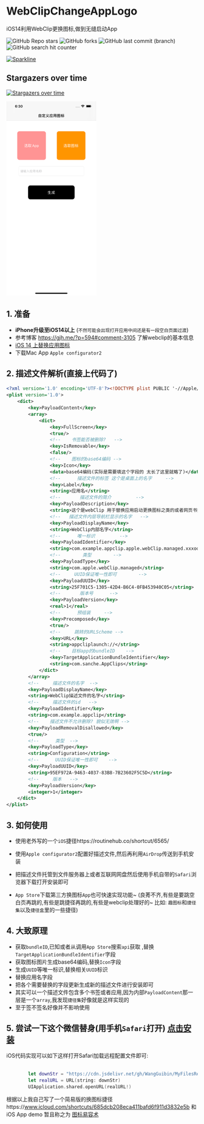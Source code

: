 # WebClipChangeAppLogo
iOS14利用WebClip更换图标,做到无缝启动App 

<p>
    <img alt="GitHub Repo stars" src="https://img.shields.io/github/stars/wangguibin/WebClipChangeAppLogo?color=green&label=stars%20%E2%98%86&logo=star&logoColor=white&style=for-the-badge">
    <img alt="GitHub forks" src="https://img.shields.io/github/forks/wangguibin/WebClipChangeAppLogo?style=social">
    <img alt="GitHub last commit (branch)" src="https://img.shields.io/github/last-commit/wangguibin/WebClipChangeAppLogo/main">
    <img alt="GitHub search hit counter" src="https://img.shields.io/github/search/wangguibin/WebClipChangeAppLogo/webclip?color=red&style=flat-square">

</p>

[![Sparkline](https://stars.medv.io/Wangguibin/WebClipChangeAppLogo.svg)](https://stars.medv.io/Wangguibin/WebClipChangeAppLogo)

## Stargazers over time

[![Stargazers over time](https://starchart.cc/Wangguibin/WebClipChangeAppLogo.svg)](https://starchart.cc/Wangguibin/WebClipChangeAppLogo)





<img src="./1.png" alt="简陋的UI凑合一下" style="zoom:50%;" />

## 1. 准备 

-  **iPhone升级至iOS14以上** (`不然可能会出现打开应用中间还是有一段空白页面过渡`)
- 参考博客 https://gjh.me/?p=594#comment-3105 了解webclip的基本信息
- [iOS 14 上替换应用图标](https://scomper.me/ios/2020-10-17) 
- 下载Mac App  `Apple configurator2`

## 2. 描述文件解析(直接上代码了)

```xml
<?xml version='1.0' encoding='UTF-8'?><!DOCTYPE plist PUBLIC '-//Apple//DTD PLIST 1.0//EN' 'http://www.apple.com/DTDs/PropertyList-1.0.dtd'>
<plist version='1.0'>
	<dict>
        <key>PayloadContent</key>
        <array>
            <dict>
                <key>FullScreen</key>
                <true/>
                <!--    书签能否被删除?   -->
                <key>IsRemovable</key>
                <false/>
                <!--    图标的base64编码 -->
                <key>Icon</key>
                <data>base64编码(实际是需要填这个字段的 太长了这里就略了)</data>
                <!--      描述文件的标签 这个是桌面上的名字     -->
                <key>Label</key>
                <string>应用名</string>
                <!--       描述文件的简介         -->
                <key>PayloadDescription</key>
                <string>这个是webClip 用于替换应用启动更换图标之类的或者网页书签的一个桌面快捷打开的方式</string>
                <!--   描述文件内层导航栏显示的名字   -->
                <key>PayloadDisplayName</key>
                <string>WebClip内部名字</string>
                <!--      唯一标识         -->
                <key>PayloadIdentifier</key>
                <string>com.example.appclip.apple.webClip.managed.xxxooo</string>
                <!--        类型        -->
                <key>PayloadType</key>
                <string>com.apple.webClip.managed</string>
                <!--     UUID保证唯一性即可        -->
                <key>PayloadUUID</key>
                <string>25F701C5-1305-42D4-B6C4-0FB453940C05</string>
                <!--       版本号      -->
                <key>PayloadVersion</key>
                <real>1</real>
                <!--      预组装     -->
                <key>Precomposed</key>
                <true/>
                <!--     跳转的URLScheme -->
                <key>URL</key>
                <string>appcliplaunch://</string>
                <!--    目标app的bundleID    -->
                <key>TargetApplicationBundleIdentifier</key>
                <string>com.sanche.AppClips</string>
            </dict>
        </array>
        <!--     描述文件的名字  -->
        <key>PayloadDisplayName</key>
        <string>WebClip描述文件的名字</string>
        <!--     描述文件的id   -->
        <key>PayloadIdentifier</key>
        <string>com.example.appclip</string>
        <!--    描述文件不允许删除? 貌似无效啊 -->
        <key>PayloadRemovalDisallowed</key>
        <true/>
        <!--      类型  -->
        <key>PayloadType</key>
        <string>Configuration</string>
        <!--      UUID保证唯一性即可    -->
        <key>PayloadUUID</key>
        <string>95EF972A-9463-4037-83B8-7B23602F5C5D</string>
        <!--     版本   -->
        <key>PayloadVersion</key>
        <integer>1</integer>
    </dict>
</plist>

```



##  3. 如何使用

- 使用老外写的一个`iOS`捷径https://routinehub.co/shortcut/6565/   

- 使用`Apple configurator2`配置好描述文件,然后再利用`AirDrop`传送到手机安装  

-  把描述文件托管到文件服务器上或者互联网网盘然后使用手机自带的`Safari`浏览器下载打开安装即可

- `App Store`下载第三方换图标`App`也可快速实现功能~ (良莠不齐,有些是要跳空白页再跳的,有些是跳捷径再跳的,有些是webclip处理好的~ 比如: `趣图标`和`捷径集`以及`捷径盒`里的一些捷径) 

## 4. 大致原理

- 获取`bundleID`,已知或者从调用`App Store`搜索`api`获取 ,替换`TargetApplicationBundleIdentifier`字段
- 获取图标图片生成base64编码,替换`Icon`字段
- 生成`UUID`等唯一标识,替换相关`UUID`标识
- 替换应用名字段
- 把各个需要替换的字段更新生成新的描述文件进行安装即可 
- 其实可以一个描述文件包含多个书签或者应用,因为内部`PayloadContent`那一层是一个`array`,我发现`捷径集`好像就是这样实现的
- 至于签不签名好像并不影响使用

## 5. 尝试一下这个微信替身(用手机`Safari`打开)  [点击安装](https://cdn.jsdelivr.net/gh/WangGuibin/MyFilesRepo/files/weixin.mobileconfig)

iOS代码实现可以如下这样打开Safari加载远程配置文件即可:
```swift

        let downStr = "https://cdn.jsdelivr.net/gh/WangGuibin/MyFilesRepo/files/weixin.mobileconfig"
        let realURL = URL(string: downStr)
        UIApplication.shared.openURL(realURL!)

```
根据以上我自己写了一个简易版的换图标捷径https://www.icloud.com/shortcuts/685dcb208eca411bafd6f911d3832e5b
和 iOS App demo 暂且称之为 [图标易容术](https://github.com/WangGuibin/WebClipChangeAppLogo)